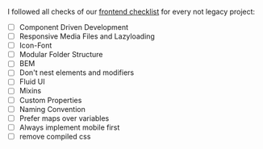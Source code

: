 I followed all checks of our [frontend checklist](https://pmsoftware.atlassian.net/wiki/spaces/PM/pages/3320414209/Checklist) for every not legacy project:

- [ ] Component Driven Development
- [ ] Responsive Media Files and Lazyloading
- [ ] Icon-Font
- [ ] Modular Folder Structure
- [ ] BEM
- [ ] Don't nest elements and modifiers
- [ ] Fluid UI
- [ ] Mixins
- [ ] Custom Properties
- [ ] Naming Convention
- [ ] Prefer maps over variables
- [ ] Always implement mobile first
- [ ] remove compiled css
